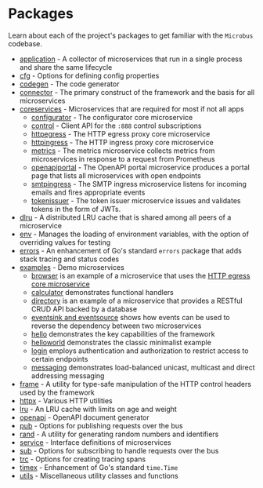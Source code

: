 # Packages

Learn about each of the project's packages to get familiar with the `Microbus` codebase.

* [application](../structure/application.md) - A collector of microservices that run in a single process and share the same lifecycle
* [cfg](../structure/cfg.md) - Options for defining config properties
* [codegen](../structure/codegen.md) - The code generator
* [connector](../structure/connector.md) - The primary construct of the framework and the basis for all microservices
* [coreservices](../structure/coreservices.md) - Microservices that are required for most if not all apps
    * [configurator](../structure/coreservices-configurator.md) - The configurator core microservice
    * [control](../structure/coreservices-control.md) - Client API for the `:888` control subscriptions
    * [httpegress](../structure/coreservices-httpegress.md) - The HTTP egress proxy core microservice
    * [httpingress](../structure/coreservices-httpingress.md) - The HTTP ingress proxy core microservice
    * [metrics](../structure/coreservices-metrics.md) - The metrics microservice collects metrics from microservices in response to a request from Prometheus
    * [openapiportal](../structure/coreservices-openapiportal.md) - The OpenAPI portal microservice produces a portal page that lists all microservices with open endpoints
    * [smtpingress](../structure/coreservices-smtpingress.md) - The SMTP ingress microservice listens for incoming emails and fires appropriate events
    * [tokenissuer](../structure/coreservices-tokenissuer.md) - The token issuer microservice issues and validates tokens in the form of JWTs.
* [dlru](../structure/dlru.md) - A distributed LRU cache that is shared among all peers of a microservice
* [env](../structure/env.md) - Manages the loading of environment variables, with the option of overriding values for testing
* [errors](../structure/errors.md) - An enhancement of Go's standard `errors` package that adds stack tracing and status codes
* [examples](../structure/examples.md) - Demo microservices
    * [browser](../structure/examples-browser.md) is an example of a microservice that uses the [HTTP egress core microservice](../structure/coreservices-httpegress.md)
    * [calculator](../structure/examples-calculator.md) demonstrates functional handlers
    * [directory](../structure/examples-directory.md) is an example of a microservice that provides a RESTful CRUD API backed by a database
    * [eventsink and eventsource](../structure/examples-events.md) shows how events can be used to reverse the dependency between two microservices
    * [hello](../structure/examples-hello.md) demonstrates the key capabilities of the framework
    * [helloworld](../structure/examples-helloworld.md) demonstrates the classic minimalist example
    * [login](../structure/examples-login.md) employs authentication and authorization to restrict access to certain endpoints
    * [messaging](../structure/examples-messaging.md) demonstrates load-balanced unicast, multicast and direct addressing messaging
* [frame](../structure/frame.md) - A utility for type-safe manipulation of the HTTP control headers used by the framework
* [httpx](../structure/httpx.md) - Various HTTP utilities
* [lru](../structure/lru.md) - An LRU cache with limits on age and weight
* [openapi](../structure/openapi.md) - OpenAPI document generator
* [pub](../structure/pub.md) - Options for publishing requests over the bus
* [rand](../structure/rand.md) - A utility for generating random numbers and identifiers
* [service](../structure/service.md) - Interface definitions of microservices
* [sub](../structure/sub.md) - Options for subscribing to handle requests over the bus
* [trc](../structure/trc.md) - Options for creating tracing spans
* [timex](../structure/timex.md) - Enhancement of Go's standard `time.Time`
* [utils](../structure/utils.md) - Miscellaneous utility classes and functions

